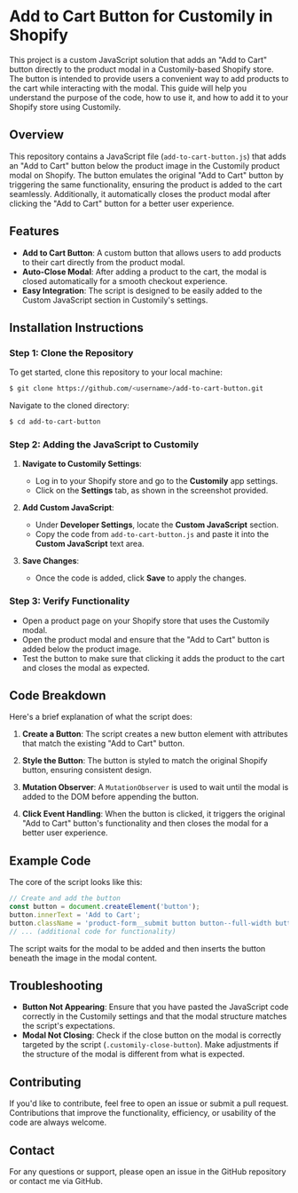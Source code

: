 # Add to Cart Button for Customily in Shopify

This project is a custom JavaScript solution that adds an "Add to Cart" button directly to the product modal in a Customily-based Shopify store. The button is intended to provide users a convenient way to add products to the cart while interacting with the modal. This guide will help you understand the purpose of the code, how to use it, and how to add it to your Shopify store using Customily.

## Overview

This repository contains a JavaScript file (`add-to-cart-button.js`) that adds an "Add to Cart" button below the product image in the Customily product modal on Shopify. The button emulates the original "Add to Cart" button by triggering the same functionality, ensuring the product is added to the cart seamlessly. Additionally, it automatically closes the product modal after clicking the "Add to Cart" button for a better user experience.

## Features
- **Add to Cart Button**: A custom button that allows users to add products to their cart directly from the product modal.
- **Auto-Close Modal**: After adding a product to the cart, the modal is closed automatically for a smooth checkout experience.
- **Easy Integration**: The script is designed to be easily added to the Custom JavaScript section in Customily's settings.

## Installation Instructions

### Step 1: Clone the Repository

To get started, clone this repository to your local machine:

```bash
$ git clone https://github.com/<username>/add-to-cart-button.git
```

Navigate to the cloned directory:

```bash
$ cd add-to-cart-button
```

### Step 2: Adding the JavaScript to Customily

1. **Navigate to Customily Settings**:
   - Log in to your Shopify store and go to the **Customily** app settings.
   - Click on the **Settings** tab, as shown in the screenshot provided.

2. **Add Custom JavaScript**:
   - Under **Developer Settings**, locate the **Custom JavaScript** section.
   - Copy the code from `add-to-cart-button.js` and paste it into the **Custom JavaScript** text area.

3. **Save Changes**:
   - Once the code is added, click **Save** to apply the changes.

### Step 3: Verify Functionality

- Open a product page on your Shopify store that uses the Customily modal.
- Open the product modal and ensure that the "Add to Cart" button is added below the product image.
- Test the button to make sure that clicking it adds the product to the cart and closes the modal as expected.

## Code Breakdown

Here's a brief explanation of what the script does:

1. **Create a Button**: The script creates a new button element with attributes that match the existing "Add to Cart" button.

2. **Style the Button**: The button is styled to match the original Shopify button, ensuring consistent design.

3. **Mutation Observer**: A `MutationObserver` is used to wait until the modal is added to the DOM before appending the button.

4. **Click Event Handling**: When the button is clicked, it triggers the original "Add to Cart" button's functionality and then closes the modal for a better user experience.

## Example Code
The core of the script looks like this:

```javascript
// Create and add the button
const button = document.createElement('button');
button.innerText = 'Add to Cart';
button.className = 'product-form__submit button button--full-width button--secondary ld-over-inverse';
// ... (additional code for functionality)
```

The script waits for the modal to be added and then inserts the button beneath the image in the modal content.

## Troubleshooting

- **Button Not Appearing**: Ensure that you have pasted the JavaScript code correctly in the Customily settings and that the modal structure matches the script's expectations.
- **Modal Not Closing**: Check if the close button on the modal is correctly targeted by the script (`.customily-close-button`). Make adjustments if the structure of the modal is different from what is expected.

## Contributing
If you'd like to contribute, feel free to open an issue or submit a pull request. Contributions that improve the functionality, efficiency, or usability of the code are always welcome.

## Contact
For any questions or support, please open an issue in the GitHub repository or contact me via GitHub.

